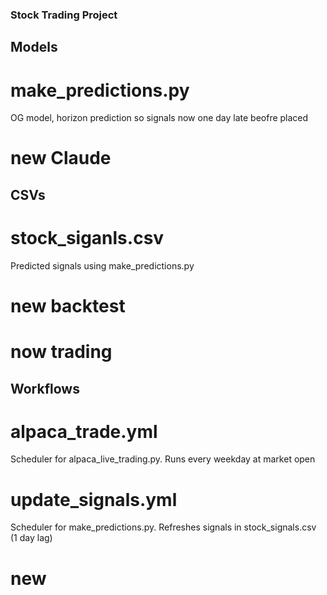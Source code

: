 ### Stock Trading Project

## Models
# make_predictions.py
  OG model, horizon prediction so signals now one day late beofre placed
# new Claude


## CSVs
# stock_siganls.csv
  Predicted signals using make_predictions.py
# new backtest

# now trading


## Workflows
# alpaca_trade.yml
  Scheduler for alpaca_live_trading.py. Runs every weekday at market open
# update_signals.yml
  Scheduler for make_predictions.py. Refreshes signals in stock_signals.csv (1 day lag)
# new

